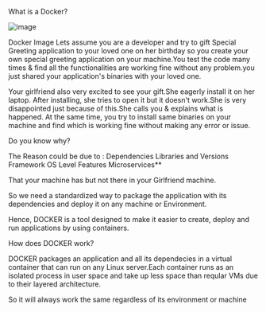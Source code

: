 What is a Docker?

![image](https://user-images.githubusercontent.com/28212603/139682461-dc664f2b-5b96-4198-9c7f-59d924c00e71.png)

Docker Image Lets assume you are a developer and try to gift Special Greeting application to your loved one on her birthday so you create your own special greeting application on your machine.You test the code many times & find all the functionalities are working fine without any problem.you just shared your application's binaries with your loved one.

Your girlfriend also very excited to see your gift.She eagerly install it on her laptop. After installing, she tries to open it but it doesn't work.She is very disappointed just because of this.She calls you & explains what is happened. At the same time, you try to install same binaries on your machine and find which is working fine without making any error or issue.

Do you know why?

The Reason could be due to : Dependencies Libraries and Versions Framework OS Level Features Microservices**

That your machine has but not there in your Girlfriend machine.

So we need a standardized way to package the application with its dependencies and deploy it on any machine or Environment.

Hence, DOCKER is a tool designed to make it easier to create, deploy and run applications by using containers.

How does DOCKER work?

DOCKER packages an application and all its dependecies in a virtual container that can run on any Linux server.Each container runs as an isolated process in user space and take up less space than reqular VMs due to their layered architecture.

So it will always work the same regardless of its environment or machine
